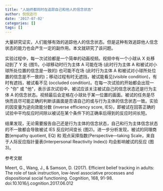 ```yaml
---
title: "人始终都同时在追踪自己和他人的信念状态"
author: 侃侃迩行
date: '2017-07-02'
categories: []
tags: []
---
```


大量研究证实，人们能够有效的追踪他人的信念状态。但是这种有效追踪他人信念状态的能力也会产生一定的副作用。本文就研究了该问题。

实验过程中，每一次试验都是一个简单的动画视频。视频中有一个小球从 X 处移动到了 Y 处 (图1)。小球移动时行为主体 A 可能在场 (此时行为主体 A 和被试对小球所处位置的信念是一致的) 也可能不在场 (此时行为主体 A 和被试对小球所处位置的信念是不一致的)；移动过程有时无遮挡，被试能看见(visible condition)，有时有遮挡，被试看不见 (occluded condition)。在每一次试验的开始都会出现一个 "你" 或 "他"，表示该次试验中，被试应该关注被试自己的信念状态还是行为主体 A 的信念状态。视频最后会定格在小球处于某一位置的画面。被试的任务是尽快而且尽可能正确的判断该画面是否语自己的或与行为主体的信念状态一致。实验的因变量为逆向效能分数 (inverse efficiency score, IES)，即被试在回答正确的试验中平均反应时间除以被试在某个条件下的正确率后得到的反应时间长短。

结果发现，无论需要报告自己还是行为主体的信念状态，自己和行为主体信念状态的不一致都会导致被试 IES 反应时间变长 (图2)。进一步分析发现，被试的同理商数(empathy quotient, EQ) 和 观点采择指数(Perspective—taking Scale，来自于人际反应指针量表(Interpersonal Reactivity Index)) 均会影响被试的反应 (图3)。

参考文献

Meert, G., Wang, J., & Samson, D. (2017). Efficient belief tracking in adults: The role of task instruction, low-level associative processes and dispositional social functioning. Cognition, 168, 91-98. doi:10.1016/j.cognition.2017.06.012